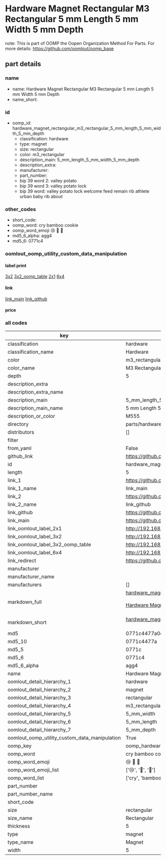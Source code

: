 # Hardware Magnet Rectangular M3 Rectangular 5 mm Length 5 mm Width 5 mm Depth  

note: This is part of OOMP the Oopen Organization Method For Parts. For more details: https://github.com/oomlout/oomp_base

##  part details
  







### name
* name: Hardware Magnet Rectangular M3 Rectangular 5 mm Length 5 mm Width 5 mm Depth
* name_short: 
### id
* oomp_id: hardware_magnet_rectangular_m3_rectangular_5_mm_length_5_mm_width_5_mm_depth
  * classification: hardware
  * type: magnet
  * size: rectangular
  * color: m3_rectangular
  * description_main: 5_mm_length_5_mm_width_5_mm_depth
  * description_extra: 
  * manufacturer: 
  * part_number: 
  * bip 39 word 2: valley potato
  * bip 39 word 3: valley potato lock
  * bip 39 word: valley potato lock welcome feed remain rib athlete urban baby rib about

### other_codes
* short_code: 
* oomp_word: cry bamboo cookie
* oomp_word_emoji :cry: :bamboo: :cookie:
* md5_6_alpha: agg4
* md5_6: 0771c4






### oomlout_oomp_utility_custom_data_manipulation
#### label print
[3x2](http://192.168.1.245:1112/?label=oomp%20agg4)
[3x2_oomp_table](http://192.168.1.108:1112/?label=oomp%20agg4)
[2x1](http://192.168.1.242:1112/?label=oomp%20agg4)
[6x4](http://192.168.1.55:1112/?label=oomp%20agg4)    

#### link

[link_main](https://github.com/oomlout/oomlout_oomp_version_1_messy/tree/main/parts/hardware_magnet_rectangular_m3_rectangular_5_mm_length_5_mm_width_5_mm_depth) [link_github](https://github.com/oomlout/oomlout_oomp_version_1_messy/tree/main/parts/hardware_magnet_rectangular_m3_rectangular_5_mm_length_5_mm_width_5_mm_depth)                             

#### price







### all codes 
| key | value |  
| --- | --- |  
| classification | hardware |  
| classification_name | Hardware |  
| color | m3_rectangular |  
| color_name | M3 Rectangular |  
| depth | 5 |  
| description_extra |  |  
| description_extra_name |  |  
| description_main | 5_mm_length_5_mm_width_5_mm_depth |  
| description_main_name | 5 mm Length 5 mm Width 5 mm Depth |  
| description_or_color | M555 |  
| directory | parts/hardware_magnet_rectangular_m3_rectangular_5_mm_length_5_mm_width_5_mm_depth |  
| distributors | [] |  
| filter |  |  
| from_yaml | False |  
| github_link | https://github.com/oomlout/oomlout_oomp_part_src/tree/main/parts/hardware_magnet_rectangular_m3_rectangular_5_mm_length_5_mm_width_5_mm_depth |  
| id | hardware_magnet_rectangular_m3_rectangular_5_mm_length_5_mm_width_5_mm_depth |  
| length | 5 |  
| link_1 | https://github.com/oomlout/oomlout_oomp_version_1_messy/tree/main/parts/hardware_magnet_rectangular_m3_rectangular_5_mm_length_5_mm_width_5_mm_depth |  
| link_1_name | link_main |  
| link_2 | https://github.com/oomlout/oomlout_oomp_version_1_messy/tree/main/parts/hardware_magnet_rectangular_m3_rectangular_5_mm_length_5_mm_width_5_mm_depth |  
| link_2_name | link_github |  
| link_github | https://github.com/oomlout/oomlout_oomp_version_1_messy/tree/main/parts/hardware_magnet_rectangular_m3_rectangular_5_mm_length_5_mm_width_5_mm_depth |  
| link_main | https://github.com/oomlout/oomlout_oomp_version_1_messy/tree/main/parts/hardware_magnet_rectangular_m3_rectangular_5_mm_length_5_mm_width_5_mm_depth |  
| link_oomlout_label_2x1 | http://192.168.1.242:1112/?label=oomp%20agg4 |  
| link_oomlout_label_3x2 | http://192.168.1.245:1112/?label=oomp%20agg4 |  
| link_oomlout_label_3x2_oomp_table | http://192.168.1.108:1112/?label=oomp%20agg4 |  
| link_oomlout_label_6x4 | http://192.168.1.55:1112/?label=oomp%20agg4 |  
| link_redirect | https://github.com/oomlout/oomlout_oomp_version_1_messy/tree/main/parts/hardware_magnet_rectangular_m3_rectangular_5_mm_length_5_mm_width_5_mm_depth |  
| manufacturer |  |  
| manufacturer_name |  |  
| manufacturers | [] |  
| markdown_full | [hardware_magnet_rectangular_m3_rectangular_5_mm_length_5_mm_width_5_mm_depth](none)<br>[](none)<br>[Hardware Magnet Rectangular M3 Rectangular 5 Mm Length 5 Mm Width 5 Mm Depth](none)<br><br> |  
| markdown_short | [hardware_magnet_rectangular_m3_rectangular_5_mm_length_5_mm_width_5_mm_depth](none)<br><br> |  
| md5 | 0771c4477a0e371ed62a5f9506ea3787 |  
| md5_10 | 0771c4477a |  
| md5_5 | 0771c |  
| md5_6 | 0771c4 |  
| md5_6_alpha | agg4 |  
| name | Hardware Magnet Rectangular M3 Rectangular 5 mm Length 5 mm Width 5 mm Depth |  
| oomlout_detail_hierarchy_1 | hardware |  
| oomlout_detail_hierarchy_2 | magnet |  
| oomlout_detail_hierarchy_3 | rectangular |  
| oomlout_detail_hierarchy_4 | m3_rectangular |  
| oomlout_detail_hierarchy_5 | 5_mm_width |  
| oomlout_detail_hierarchy_6 | 5_mm_length |  
| oomlout_detail_hierarchy_7 | 5_mm_depth |  
| oomlout_oomp_utility_custom_data_manipulation | True |  
| oomp_key | oomp_hardware_magnet_rectangular_m3_rectangular_5_mm_length_5_mm_width_5_mm_depth |  
| oomp_word | cry bamboo cookie |  
| oomp_word_emoji | :cry: :bamboo: :cookie: |  
| oomp_word_emoji_list | [':cry:', ':bamboo:', ':cookie:'] |  
| oomp_word_list | ['cry', 'bamboo', 'cookie'] |  
| part_number |  |  
| part_number_name |  |  
| short_code |  |  
| size | rectangular |  
| size_name | Rectangular |  
| thickness | 5 |  
| type | magnet |  
| type_name | Magnet |  
| width | 5 |  
